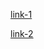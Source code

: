 [link-1][1]

<!-- remark-ignore-start -->

[link-2](#link-2)

<!-- remark-ignore-end -->

[1]: #link-1
